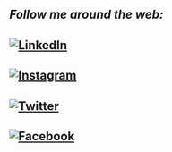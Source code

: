 <i>Follow me around the web:</i><br>
---
<a href="https://www.linkedin.com/in/sohal-singh-90a59227b/" target="_blank"><img src="https://img.shields.io/badge/LinkedIn-%230077B5.svg?&style=flat-square&logo=linkedin&logoColor=white" alt="LinkedIn"></a>
---
<a href="https://www.instagram.com/_sohal_singh_" target="_blank"><img src="https://img.shields.io/badge/Instagram-%23E4405F.svg?&style=flat-square&logo=instagram&logoColor=white" alt="Instagram"></a>
---
<a href="https://twitter.com/_sohal_singh_" target="_blank"><img src="https://img.shields.io/badge/Twitter-%231DA1F2.svg?&style=flat-square&logo=twitter&logoColor=white" alt="Twitter"></a>
---
<a href="https://facebook.com/profile.php?id=100069792408547" target="_blank"><img src="https://img.shields.io/badge/Facebook-%231DA1F2.svg?&style=flat-square&logo=facebook&logoColor=white" alt="Facebook"></a>
---
</div>

